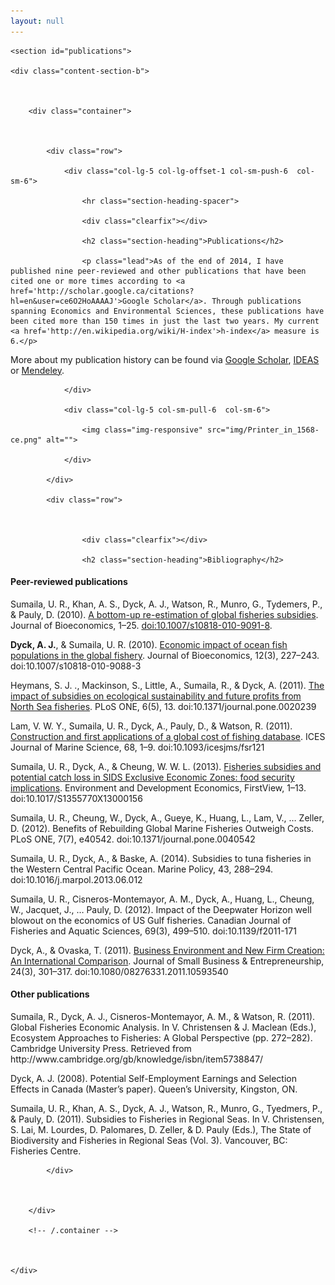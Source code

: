 ```yaml
---
layout: null
---
```


<!-- /.content-section-a -->

	<section id="publications">

    <div class="content-section-b">



        <div class="container">



            <div class="row">

                <div class="col-lg-5 col-lg-offset-1 col-sm-push-6  col-sm-6">

                    <hr class="section-heading-spacer">

                    <div class="clearfix"></div>

                    <h2 class="section-heading">Publications</h2>

                    <p class="lead">As of the end of 2014, I have published nine peer-reviewed and other publications that have been cited one or more times according to <a href='http://scholar.google.ca/citations?hl=en&user=ce6O2HoAAAAJ'>Google Scholar</a>. Through publications spanning Economics and Environmental Sciences, these publications have been cited more than 150 times in just the last two years. My current <a href='http://en.wikipedia.org/wiki/H-index'>h-index</a> measure is 6.</p>



<p class="lead">More about my publication history can be found via <a href='http://scholar.google.ca/citations?hl=en&user=ce6O2HoAAAAJ'>Google Scholar</a>, <a href='https://ideas.repec.org/e/pdy10.html'>IDEAS</a> or <a href='http://www.mendeley.com/profiles/andrew-dyck/'>Mendeley</a>.</p>

                </div>

                <div class="col-lg-5 col-sm-pull-6  col-sm-6">

                    <img class="img-responsive" src="img/Printer_in_1568-ce.png" alt="">

                </div>

            </div>

            <div class="row">

                    

                    <div class="clearfix"></div>

                    <h2 class="section-heading">Bibliography</h2>

<h4>Peer-reviewed publications</h4>

<p>Sumaila, U. R., Khan, A. S., Dyck, A. J., Watson, R., Munro, G., Tydemers, P., & Pauly, D. (2010). <a href='./pubs/Sumaila2010-A_bottom-up_re-estimation_of_global_fisheries_subsidies.pdf'>A bottom-up re-estimation of global fisheries subsidies</a>. Journal of Bioeconomics, 1–25. <a href='http://link.springer.com/article/10.1007%2Fs10818-010-9091-8'>doi:10.1007/s10818-010-9091-8</a>.</p>

<p><strong>Dyck, A. J.</strong>, & Sumaila, U. R. (2010). <a href='./pubs/Dyck2010-Economic_impact_of_ocean_fish_populations_in_the_global_fishery.pdf'>Economic impact of ocean fish populations in the global fishery</a>. Journal of Bioeconomics, 12(3), 227–243. doi:10.1007/s10818-010-9088-3</p>

<p>Heymans, S. J. ., Mackinson, S., Little, A., Sumaila, R., & Dyck, A. (2011). <a href='./pubs/Heymans2010-The_impact_of_subsidies_on_ecological_sustainability_and_future_profits_from_the_North_Sea_fisheries_A_repor.pdf'>The impact of subsidies on ecological sustainability and future profits from North Sea fisheries</a>. PLoS ONE, 6(5), 13. doi:10.1371/journal.pone.0020239</p>

<p>Lam, V. W. Y., Sumaila, U. R., Dyck, A., Pauly, D., & Watson, R. (2011). <a href='./pubs/Lam2010-Construction_and_Potential_Applications_of_a_Global_Cost_of_Fishing_Database.pdf'>Construction and first applications of a global cost of fishing database</a>. ICES Journal of Marine Science, 68, 1–9. doi:10.1093/icesjms/fsr121</p>

<p>Sumaila, U. R., Dyck, A., & Cheung, W. W. L. (2013). <a href='./pubs/Sumaila-Fisheries_subsidies_and_potential_catch_loss_in_SIDS_Exclusive_Economic_Zones__Food_security_implications.pdf'>Fisheries subsidies and potential catch loss in SIDS Exclusive Economic Zones: food security implications</a>. Environment and Development Economics, FirstView, 1–13. doi:10.1017/S1355770X13000156</p>

<p>Sumaila, U. R., Cheung, W., Dyck, A., Gueye, K., Huang, L., Lam, V., … Zeller, D. (2012). Benefits of Rebuilding Global Marine Fisheries Outweigh Costs. PLoS ONE, 7(7), e40542. doi:10.1371/journal.pone.0040542</p>

<p>Sumaila, U. R., Dyck, A., & Baske, A. (2014). Subsidies to tuna fisheries in the Western Central Pacific Ocean. Marine Policy, 43, 288–294. doi:10.1016/j.marpol.2013.06.012</p>

<p>Sumaila, U. R., Cisneros-Montemayor, A. M., Dyck, A., Huang, L., Cheung, W., Jacquet, J., … Pauly, D. (2012). Impact of the Deepwater Horizon well blowout on the economics of US Gulf fisheries. Canadian Journal of Fisheries and Aquatic Sciences, 69(3), 499–510. doi:10.1139/f2011-171</p>

<p>Dyck, A., & Ovaska, T. (2011). <a href='./pubs/Dyck2011-Business_Environment_and_New_Firm_Creation__An_International_Comparison.pdf'>Business Environment and New Firm Creation: An International Comparison</a>. Journal of Small Business & Entrepreneurship, 24(3), 301–317. doi:10.1080/08276331.2011.10593540</p>



<h4>Other publications</h4>



<p>Sumaila, R., Dyck, A. J., Cisneros-Montemayor, A. M., & Watson, R. (2011). Global Fisheries Economic Analysis. In V. Christensen & J. Maclean (Eds.), Ecosystem Approaches to Fisheries: A Global Perspective (pp. 272–282). Cambridge University Press. Retrieved from http://www.cambridge.org/gb/knowledge/isbn/item5738847/</p>

<p>Dyck, A. J. (2008). Potential Self-Employment Earnings and Selection Effects in Canada (Master’s paper). Queen’s University, Kingston, ON.</p>

<p>Sumaila, U. R., Khan, A. S., Dyck, A. J., Watson, R., Munro, G., Tyedmers, P., & Pauly, D. (2011). Subsidies to Fisheries in Regional Seas. In V. Christensen, S. Lai, M. Lourdes, D. Palomares, D. Zeller, & D. Pauly (Eds.), The State of Biodiversity and Fisheries in Regional Seas (Vol. 3). Vancouver, BC: Fisheries Centre.</p>



            </div>



        </div>

        <!-- /.container -->



    </div>
